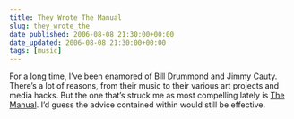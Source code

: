```yaml
---
title: They Wrote The Manual
slug: they_wrote_the
date_published: 2006-08-08 21:30:00+00:00
date_updated: 2006-08-08 21:30:00+00:00
tags: [music]
---
```

For a long time, I’ve been enamored of Bill Drummond and Jimmy Cauty. There’s a lot of reasons, from their music to their various art projects and media hacks. But the one that’s struck me as most compelling lately is [The Manual](http://en.wikipedia.org/wiki/The_Manual). I’d guess the advice contained within would still be effective.
